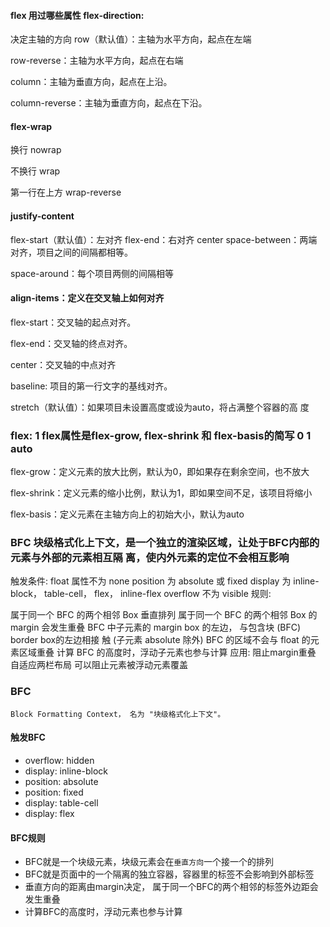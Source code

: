 #### flex 用过哪些属性 flex-direction: 

决定主轴的方向 row（默认值）：主轴为水平方向，起点在左端

row-reverse：主轴为水平方向，起点在右端

column：主轴为垂直方向，起点在上沿。 

column-reverse：主轴为垂直方向，起点在下沿。

#### flex-wrap

换行 nowrap 

不换行 wrap

第一行在上方 wrap-reverse

####  justify-content

flex-start（默认值）：左对齐 
flex-end：右对齐
 center
 space-between：两端对齐，项目之间的间隔都相等。 
 
 space-around：每个项目两侧的间隔相等

 #### align-items：定义在交叉轴上如何对齐 
 
 flex-start：交叉轴的起点对齐。
 
  flex-end：交叉轴的终点对齐。 
  
  center：交叉轴的中点对齐

  baseline: 项目的第一行文字的基线对齐。

  stretch（默认值）：如果项目未设置高度或设为auto，将占满整个容器的高 度


  ### flex: 1 flex属性是flex-grow, flex-shrink 和 flex-basis的简写 0 1 auto

flex-grow：定义元素的放大比例，默认为0，即如果存在剩余空间，也不放大

flex-shrink：定义元素的缩小比例，默认为1，即如果空间不足，该项目将缩小

flex-basis：定义元素在主轴方向上的初始大小，默认为auto


### BFC 块级格式化上下文，是一个独立的渲染区域，让处于BFC内部的元素与外部的元素相互隔 离，使内外元素的定位不会相互影响

触发条件: float 属性不为 none 
position 为 absolute 或 
fixed display 为 inline-block， table-cell， flex， inline-flex overflow 不为 visible 规则: 

属于同一个 BFC 的两个相邻 Box 垂直排列 属于同一个 BFC 的两个相邻 Box 的 margin 会发生重叠 BFC 中子元素的 margin box 的左边， 与包含块 (BFC) border box的左边相接 触 (子元素 absolute 除外) BFC 的区域不会与 float 的元素区域重叠 计算 BFC 的高度时，浮动子元素也参与计算 应用: 阻止margin重叠 自适应两栏布局 可以阻止元素被浮动元素覆盖 


### BFC

`
Block Formatting Context， 名为 "块级格式化上下文"。
`

#### 触发BFC

- overflow: hidden
- display: inline-block
- position: absolute
- position: fixed
- display: table-cell
- display: flex

#### BFC规则

- BFC就是一个块级元素，块级元素会在`垂直方向`一个接一个的排列
- BFC就是页面中的一个隔离的独立容器，容器里的标签不会影响到外部标签
- 垂直方向的距离由margin决定， 属于同一个BFC的两个相邻的标签外边距会发生重叠
- 计算BFC的高度时，浮动元素也参与计算
